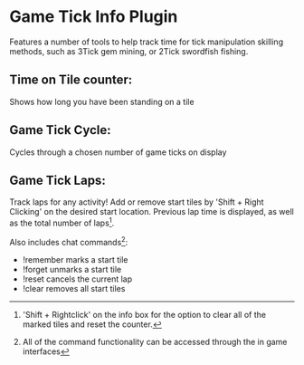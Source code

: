 # Game Tick Info Plugin
Features a number of tools to help track time for tick manipulation skilling methods, such as 3Tick gem mining, or 2Tick swordfish fishing.
## Time on Tile counter:
Shows how long you have been standing on a tile
## Game Tick Cycle:
Cycles through a chosen number of game ticks on display
## Game Tick Laps:
Track laps for any activity! Add or remove start tiles by 'Shift + Right Clicking' on the desired start location. Previous lap time is displayed, as well as the total number of laps[^1].

Also includes chat commands[^2]:
- !remember marks a start tile
- !forget unmarks a start tile
- !reset cancels the current lap
- !clear removes all start tiles

[^1]:'Shift + Rightclick' on the info box for the option to clear all of the marked tiles and reset the counter.
[^2]:All of the command functionality can be accessed through the in game interfaces
